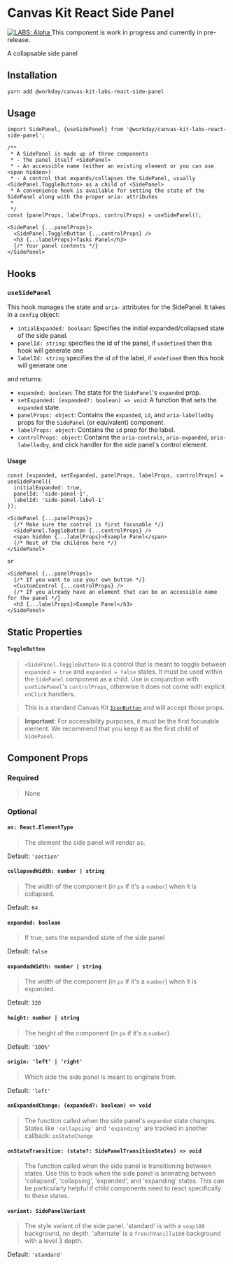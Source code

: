 # Canvas Kit React Side Panel

<a href="https://github.com/Workday/canvas-kit/tree/master/modules/_labs/README.md">
  <img src="https://img.shields.io/badge/LABS-alpha-orange" alt="LABS: Alpha" />
</a>  This component is work in progress and currently in pre-release.

A collapsable side panel

## Installation

```sh
yarn add @workday/canvas-kit-labs-react-side-panel
```

## Usage

```tsx
import SidePanel, {useSidePanel} from '@workday/canvas-kit-labs-react-side-panel';

/**
 * A SidePanel is made up of three components
 * - The panel itself <SidePanel>
 * - An accessible name (either an existing element or you can use <span hidden>)
 * - A control that expands/collapses the SidePanel, usually <SidePanel.ToggleButton> as a child of <SidePanel>
 * A convenience hook is available for setting the state of the SidePanel along with the proper aria- attributes
 *
 */
const {panelProps, labelProps, controlProps} = useSidePanel();

<SidePanel {...panelProps}>
  <SidePanel.ToggleButton {...controlProps} />
  <h3 {...labelProps}>Tasks Panel</h3>
  {/* Your panel contents */}
</SidePanel>

```
## Hooks
### `useSidePanel`
This hook manages the state and `aria-` attributes for the SidePanel. It takes in a `config` object:
* `intialExpanded: boolean`: Specifies the initial expanded/collapsed state of the side panel.
* `panelId: string`: specifies the id of the panel, if `undefined` then this hook will generate one
* `labelId: string` specifies the id of the label, if `undefined` then this hook will generate one

and returns:
* `expanded: boolean`: The state for the `SidePanel`'s `expanded` prop.
* `setExpanded: (expanded?: boolean) => void`: A function that sets the `expanded` state.
* `panelProps: object`: Contains the `expanded`, `id`, and `aria-labelledby` props for the `SidePanel` (or equivalent) component.
* `labelProps: object`: Contains the `id` prop for the label.
* `controlProps: object`: Contains the `aria-controls`, `aria-expanded`, `aria-labelledby`, and click handler for the side panel's control element.

#### Usage
```tsx
const [expanded, setExpanded, panelProps, labelProps, controlProps] = useSidePanel({
  initialExpanded: true,
  panelId: 'side-panel-1',
  labelId: 'side-panel-label-1'
});

<SidePanel {...panelProps}>
  {/* Make sure the control is first focusable */}
  <SidePanel.ToggleButton {...controlProps} />
  <span hidden {...labelProps}>Example Panel</span>
  {/* Rest of the children here */}
</SidePanel>

or

<SidePanel {...panelProps}>
  {/* If you want to use your own button */}
  <CustomControl {...controlProps} />
  {/* If you already have an element that can be an accessible name for the panel */}
  <h3 {...labelProps}>Example Panel</h3>
</SidePanel>
```

## Static Properties

#### `ToggleButton`
> `<SidePanel.ToggleButton>` is a control that is meant to toggle between `expanded = true` and `expanded = false` states. It must be used within the `SidePanel` component as a child. Use in conjunction with `useSidePanel`'s `controlProps`, otherwise it does not come with explicit `onClick` handlers.

> This is a standard Canvas Kit [`IconButton`](https://github.com/Workday/canvas-kit/tree/master/modules/button/react#iconbutton) and will accept those props.

> **Important**: For accessibility purposes, it must be the first focusable element. We recommend that you keep it as the first child of `SidePanel`.

## Component Props

### Required

> None

### Optional

#### `as: React.ElementType`
> The element the side panel will render as.

Default: `'section'`

#### `collapsedWidth: number | string`
> The width of the component (in `px` if it's a `number`) when it is collapsed.

Default: `64`

#### `expanded: boolean`
> If true, sets the expanded state of the side panel

Default: `false`

#### `expandedWidth: number | string`
> The width of the component (in `px` if it's a `number`) when it is expanded.

Default: `320`

#### `height: number | string`
> The height of the component (in `px` if it's a `number`).

Default: `'100%'`

#### `origin: 'left' | 'right'`
> Which side the side panel is meant to originate from.

Default: `'left'`

#### `onExpandedChange: (expanded?: boolean) => void`
> The function called when the side panel's `expanded` state changes. States like `'collapsing'` and `'expanding'` are tracked in another callback: `onStateChange`

#### `onStateTransition: (state?: SidePanelTransitionStates) => void`
> The function called when the side panel is transitioning between states. Use this to track when the side panel is animating between 'collapsed', 'collapsing', 'expanded', and 'expanding' states. This can be particularly helpful if child components need to react specifically to these states.

#### `variant: SidePanelVariant`
> The style variant of the side panel. 'standard' is with a `soap100` background, no depth. 'alternate' is a `frenchVanilla100` background with a level 3 depth.

Default: `'standard'`

